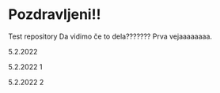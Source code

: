 # Pozdravljeni!! 
Test repository
Da vidimo če to dela???????
Prva vejaaaaaaaa. 


5.2.2022 


5.2.2022 1


5.2.2022 2



